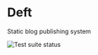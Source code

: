 Deft
====

Static blog publishing system

![Test suite status](https://secure.travis-ci.org/gknapp/Deft.png?branch=master "Test suite status")
